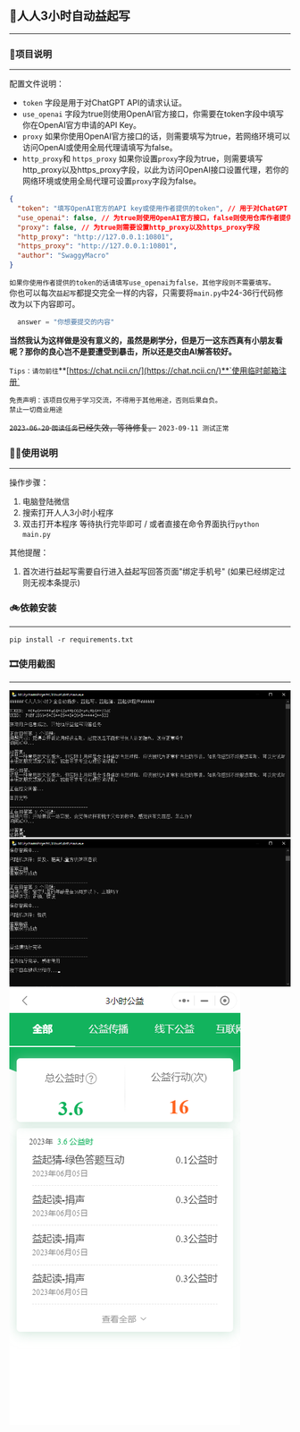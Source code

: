 ## ‍🚀人人3小时自动益起写
***
### 🧬项目说明
***
配置文件说明：
- `token` 字段是用于对ChatGPT API的请求认证。
- `use_openai` 字段为true则使用OpenAI官方接口，你需要在token字段中填写你在OpenAI官方申请的API Key。
- `proxy` 如果你使用OpenAI官方接口的话，则需要填写为true，若网络环境可以访问OpenAI或使用全局代理请填写为false。
- `http_proxy`和 `https_proxy` 如果你设置`proxy`字段为true，则需要填写http_proxy以及https_proxy字段，以此为访问OpenAI接口设置代理，若你的网络环境或使用全局代理可设置`proxy`字段为false。  
```json
{
  "token": "填写OpenAI官方的API key或使用作者提供的token", // 用于对ChatGPT API的请求认证
  "use_openai": false, // 为true则使用OpenAI官方接口，false则使用仓库作者提供的接口
  "proxy": false, // 为true则需要设置http_proxy以及https_proxy字段
  "http_proxy": "http://127.0.0.1:10801", 
  "https_proxy": "http://127.0.0.1:10801",
  "author": "SwaggyMacro"
}
```
`如果你使用作者提供的token的话请填写use_openai为false，其他字段则不需要填写。`  
你也可以每次`益起写`都提交完全一样的内容，只需要将`main.py`中24-36行代码修改为以下内容即可。
```python
  answer = "你想要提交的内容"
```
**当然我认为这样做是没有意义的，虽然是刷学分，但是万一这东西真有小朋友看呢？那你的良心岂不是要遭受到暴击，所以还是交由AI解答较好。**  

`Tips：请勿前往`**[https://chat.ncii.cn/](https://chat.ncii.cn/)**`使用临时邮箱注册`  

`免责声明：该项目仅用于学习交流，不得用于其他用途，否则后果自负。`  
`禁止一切商业用途`

~~`2023-06-20` `朗读任务`已经失效，等待修复。~~ `2023-09-11 测试正常`


### 🤦‍♂️使用说明
***
操作步骤：
1. 电脑登陆微信
2. 搜索打开人人3小时小程序
3. 双击打开本程序 等待执行完毕即可 / 或者直接在命令界面执行`python main.py`

其他提醒：
1. 首次进行益起写需要自行进入益起写回答页面"绑定手机号"
(如果已经绑定过则无视本条提示)

### 🚲依赖安装
***
```shell
pip install -r requirements.txt
```

### 🎞使用截图
***
![img_1.png](ScreenShots/img_1.png)
![img_2.png](ScreenShots/img_2.png)
![img_3.png](ScreenShots/img_3.png)